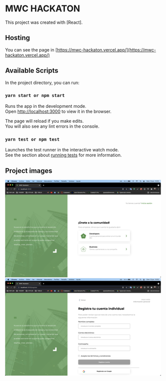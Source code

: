 # MWC HACKATON

This project was created with [React].

## Hosting

You can see the page in [https://mwc-hackaton.vercel.app/](https://mwc-hackaton.vercel.app/)

## Available Scripts

In the project directory, you can run:

### `yarn start or npm start`

Runs the app in the development mode.\
Open [http://localhost:3000](http://localhost:3000) to view it in the browser.

The page will reload if you make edits.\
You will also see any lint errors in the console.

### `yarn test or npm test`

Launches the test runner in the interactive watch mode.\
See the section about [running tests](https://facebook.github.io/create-react-app/docs/running-tests) for more information.

## Project images

![Landing](public/landing.png)
![Register](public/register.png)
